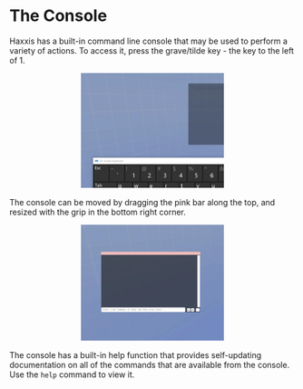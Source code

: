 # The Console

Haxxis has a built-in command line console that may be used to perform a variety of actions.  To access it, press the grave/tilde key - the key to the left of 1.
   <p style="text-align: center;"> <img src="WikiImages/console/console0.gif" style="width:50%;"/> </p>

The console can be moved by dragging the pink bar along the top, and resized with the grip in the bottom right corner.
   <p style="text-align: center;"> <img src="WikiImages/console/console1.gif" style="width:50%;"/> </p>

The console has a built-in help function that provides self-updating documentation on all of the commands that are available from the console.  Use the `help` command to view it.
